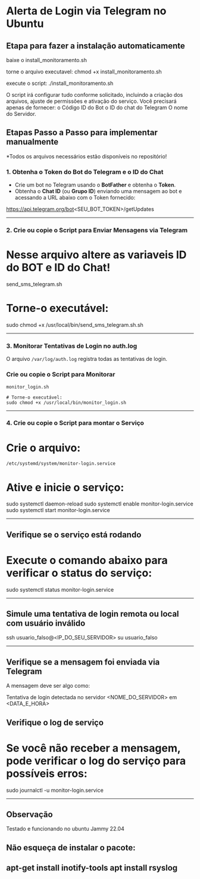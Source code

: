 # Alerta de Login via Telegram no Ubuntu

## Etapa para fazer a instalação automaticamente
  baixe o install_monitoramento.sh
  
  torne o arquivo executavel:
  chmod +x install_monitoramento.sh

  execute o script:
  ./install_monitoramento.sh

  O script irá configurar tudo conforme solicitado, incluindo a criação dos arquivos, ajuste de permissões e ativação do serviço. 
  Você precisará apenas de fornecer:
    o Código ID do Bot
    o ID do chat do Telegram
    O nome do Servidor.


## Etapas Passo a Passo para implementar manualmente

*Todos os arquivos necessários estão disponíveis no repositório!

### 1. Obtenha o Token do Bot do Telegram e o ID do Chat
- Crie um bot no Telegram usando o **BotFather** e obtenha o **Token**.
- Obtenha o **Chat ID** (ou **Grupo ID**) enviando uma mensagem ao bot e acessando a URL abaixo com o Token fornecido:

https://api.telegram.org/bot<SEU_BOT_TOKEN>/getUpdates

---

### 2. Crie ou copie o Script para Enviar Mensagens via Telegram
# Nesse arquivo altere as variaveis ID do BOT e ID do Chat!
  send_sms_telegram.sh

  # Torne-o executável:
  sudo chmod +x /usr/local/bin/send_sms_telegram.sh.sh

---

### 3. Monitorar Tentativas de Login no auth.log
O arquivo `/var/log/auth.log` registra todas as tentativas de login. 

### Crie ou copie o Script para Monitorar
    monitor_login.sh  

    # Torne-o executável:
    sudo chmod +x /usr/local/bin/monitor_login.sh

---

### 4. Crie ou copie o Script para montar o  Serviço
  # Crie o arquivo:
  `/etc/systemd/system/monitor-login.service`

  # Ative e inicie o serviço:
  sudo systemctl daemon-reload 
  sudo systemctl enable monitor-login.service 
  sudo systemctl start monitor-login.service

---

## Verifique se o serviço está rodando
  # Execute o comando abaixo para verificar o status do serviço:

  sudo systemctl status monitor-login.service

---

## Simule uma tentativa de login remota ou local com usuário inválido
  ssh usuario_falso@<IP_DO_SEU_SERVIDOR>
  su usuario_falso

---

## Verifique se a mensagem foi enviada via Telegram

  A mensagem deve ser algo como:

  Tentativa de login detectada no servidor <NOME_DO_SERVIDOR> em <DATA_E_HORA>

## Verifique o log de serviço
  # Se você não receber a mensagem, pode verificar o log do serviço para possíveis erros:
  sudo journalctl -u monitor-login.service

  ---

## Observação
  Testado e funcionando no ubuntu Jammy 22.04

## Não esqueça de instalar o pacote:
  apt-get install inotify-tools
  apt install rsyslog 
  ---

